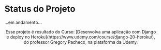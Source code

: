 # Status do Projeto
...em andamento...

<p align="center">Esse projeto é resultado do Curso:
[Desenvolva uma aplicação com Django e deploy no Heroku](https://www.udemy.com/course/django-20-heroku/), do professor Gregory Pacheco, na plataforma da Udemy.</p>
